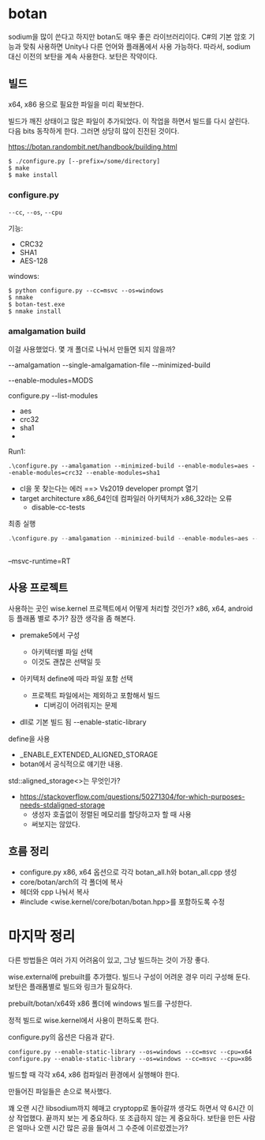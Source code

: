 # botan 

sodium을 많이 쓴다고 하지만 botan도 매우 좋은 라이브러리이다.
C#의 기본 암호 기능과 맞춰 사용하면 Unity나 다른 언어와 플래폼에서 사용 가능하다. 
따라서, sodium 대신 이전의 보탄을 계속 사용한다. 
보탄은 작약이다.


## 빌드 

x64, x86 용으로 필요한 파일을 미리 확보한다. 

빌드가 깨진 상태이고 많은 파일이 추가되었다. 이 작업을 하면서 빌드를 다시 살린다. 
다음 bits 동작하게 한다. 그러면 상당히 많이 진전된 것이다. 

https://botan.randombit.net/handbook/building.html


```
$ ./configure.py [--prefix=/some/directory]
$ make
$ make install
```

### configure.py

`--cc`, `--os`, `--cpu`


기능: 
- CRC32
- SHA1
- AES-128 


windows: 
```
$ python configure.py --cc=msvc --os=windows
$ nmake
$ botan-test.exe
$ nmake install
```

### amalgamation build 

이걸 사용했었다. 몇 개 폴더로 나눠서 만들면 되지 않을까? 

--amalgamation 
--single-amalgamation-file 
--minimized-build 

--enable-modules=MODS

configure.py --list-modules 

- aes
- crc32
- sha1 
- 


Run1: 
```
.\configure.py --amalgamation --minimized-build --enable-modules=aes --enable-modules=crc32 --enable-modules=sha1
```

- cl을 못 찾는다는 에러 ==> Vs2019 developer prompt 열기 
- target architecture x86_64인데 컴파일러 아키텍처가 x86_32라는 오류 
    - disable-cc-tests


최종 실행 
```c++
.\configure.py --amalgamation --minimized-build --enable-modules=aes --enable-modules=crc32 --enable-modules=sha1  --disable-cc-tests --cpu=x64 --msvc-runtime=MT --enable-static-library
   
```       

–msvc-runtime=RT

## 사용 프로젝트 

사용하는 곳인 wise.kernel 프로젝트에서 어떻게 처리할 것인가? 
x86, x64, android 등 플래폼 별로 추가? 잠깐 생각을 좀 해본다. 

- premake5에서 구성 
  - 아키텍터별 파일 선택
  - 이것도 괜찮은 선택일 듯

- 아키텍처 define에 따라 파일 포함 선택 
  - 프로젝트 파일에서는 제외하고 포함해서 빌드 
    - 디버깅이 어려워지는 문제 


- dll로 기본 빌드 됨 
  --enable-static-library

define을 사용 
- _ENABLE_EXTENDED_ALIGNED_STORAGE
- botan에서 공식적으로 얘기한 내용. 

std::aligned_storage<>는 무엇인가? 

- https://stackoverflow.com/questions/50271304/for-which-purposes-needs-stdaligned-storage
  - 생성자 호출없이 정렬된 메모리를 할당하고자 할 때 사용 
  - 써보지는 않았다. 

## 흐름 정리 

- configure.py x86, x64 옵션으로 각각 botan_all.h와 botan_all.cpp 생성
- core/botan/arch의 각 폴더에 복사 
- 헤더와 cpp 나눠서 복사
- #include <wise.kernel/core/botan/botan.hpp>를 포함하도록 수정


# 마지막 정리 

다른 방법들은 여러 가지 어려움이 있고, 그냥 빌드하는 것이 가장 좋다. 

wise.external에 prebuilt를 추가했다. 빌드나 구성이 어려운 경우 미리 구성해 둔다. 
보탄은 플래폼별로 빌드와 링크가 필요하다. 

prebuilt/botan/x64와 x86 폴더에 windows 빌드를 구성한다. 

정적 빌드로 wise.kernel에서 사용이 편하도록 한다. 

configure.py의 옵션은 다음과 같다. 
```
configure.py --enable-static-library --os=windows --cc=msvc --cpu=x64
configure.py --enable-static-library --os=windows --cc=msvc --cpu=x86
```

빌드할 때 각각 x64, x86 컴파일러 환경에서 실행해야 한다. 

만들어진 파일들은 손으로 복사했다. 

꽤 오랜 시간 libsodium까지 헤매고 cryptopp로 돌아갈까 생각도 하면서 약 6시간 이상 작업했다. 
끝까지 보는 게 중요하다. 또 조급하지 않는 게 중요하다. 보탄을 만든 사람은 얼마나 오랜 시간 
많은 공을 들여서 그 수준에 이르렀겠는가? 





